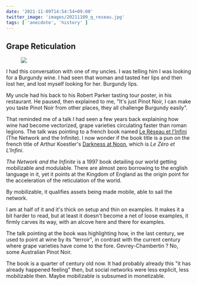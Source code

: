 ```yaml
---
date: '2021-11-09T14:54:54+09:00'
twitter_image: 'images/20211109_q_reseau.jpg'
tags: [ 'anecdote', 'history' ]
---
```


## Grape Reticulation

<figure class="right large">
<a href="https://www.amazon.fr/r%C3%A9seau-linfini-danthropologie-philosophique-strat%C3%A9gique/dp/2717832521/"><img src="images/20211109_reseau.jpg" loading="lazy" /></a>
<figcaption>
</figcaption>
</figure>

I had this conversation with one of my uncles. I was telling him I was looking for a Burgundy wine. I had seen that woman and tasted her lips and then lost her, and lost myself looking for her. Burgundy lips.

My uncle had his back to his Robert Parker tasting tour poster, in his restaurant. He paused, then explained to me, "It's just Pinot Noir, I can make you taste Pinot Noir from other places, they all challenge Burgundy easily".

That reminded me of a talk I had seen a few years back explaining how wine had become vectorized, grape varieties circulating faster than roman legions. The talk was pointing to a french book named [Le Réseau et l'Infini](https://www.amazon.fr/r%C3%A9seau-linfini-danthropologie-philosophique-strat%C3%A9gique/dp/2717832521/) (The Network and the Infinite). I now wonder if the book title is a pun on the french title of Arthur Koestler's [Darkness at Noon](https://en.wikipedia.org/wiki/Darkness_at_Noon), which is _Le Zéro et L'Infini_.

_The Network and the Infinite_ is a 1997 book detailing our world getting mobilizable and modulable. There are almost zero borrowing to the english language in it, yet it points at the Kingdom of England as the origin point for the acceleration of the reticulation of the world.

By mobilizable, it qualifies assets being made mobile, able to sail the network.

I am at half of it and it's thick on setup and thin on examples. It makes it a bit harder to read, but at least it doesn't become a net of loose examples, it firmly carves its way, with an alcove here and there for examples.

The talk pointing at the book was highlighting how, in the last century, we used to point at wine by its "terroir", in contrast with the current century where grape varieties have come to the fore. Gevrey-Chambertin ? No, some Australian Pinot Noir.

The book is a quarter of century old now. It had probably already this "it has already happened feeling" then, but social networks were less explicit, less mobilizable then. Maybe mobilizable is subsumed in monetizable.

